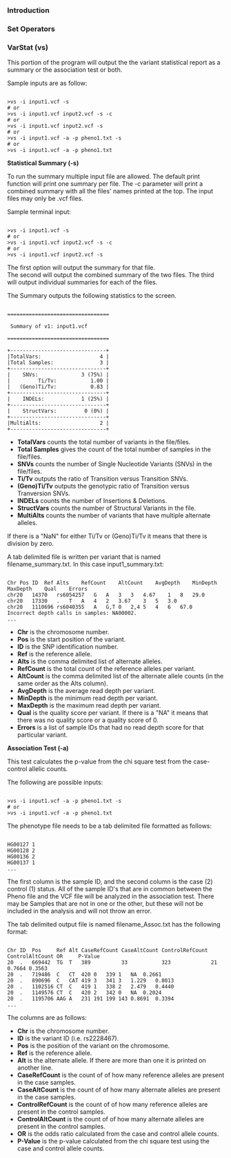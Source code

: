 ### Introduction






### Set Operators





### VarStat (vs)

This portion of the program will output the the variant statistical report as a summary or the association test or both.

Sample inputs are as follow:

<pre><code>
>vs -i input1.vcf -s
# or
>vs -i input1.vcf input2.vcf -s -c
# or
>vs -i input1.vcf input2.vcf -s
# or
>vs -i input1.vcf -a -p pheno1.txt -s
# or
>vs -i input1.vcf -a -p pheno1.txt 
</code></pre>


**Statistical Summary (-s)**

To run the summary multiple input file are allowed. The default print function will print one summary per file.
The -c parameter will print a combined summary with all the files' names printed at the top.  The input files may only
be .vcf files.

Sample terminal input:
<pre><code>
>vs -i input1.vcf -s
# or
>vs -i input1.vcf input2.vcf -s -c
# or
>vs -i input1.vcf input2.vcf -s
</code></pre>

The first option will output the summary for that file.  
The second will output the combined summary of the two files.
The third will output individual summaries for each of the files.

The Summary outputs the following statistics to the screen.
	
<pre><code>
=================================
                               
 Summary of v1: input1.vcf     
                               
=================================

+-------------------------------+
|TotalVars:                   4 |
|Total Samples:               3 |
+-------------------------------+
|    SNVs:              3 (75%) |
|         Ti/Tv:           1.00 |
|   (Geno)Ti/Tv:           0.83 |
+-------------------------------+
|    INDELs:            1 (25%) |
+-------------------------------+
|    StructVars:         0 (0%) |
+-------------------------------+
|MultiAlts:                   2 |
+-------------------------------+
</code></pre>
	
* **TotalVars** counts the total number of variants in the file/files.
* **Total Samples** gives the count of the total number of samples in the file/files.
* **SNVs** counts the number of Single Nucleotide Variants (SNVs) in the file/files.
* **Ti/Tv** outputs the ratio of Transition versus Transition SNVs. 
* **(Geno)Ti/Tv** outputs the genotypic ratio of Transition versus Tranversion SNVs.
* **INDELs** counts the number of Insertions & Deletions.
* **StructVars** counts the number of Structural Variants in the file.
* **MultiAlts** counts the number of variants that have multiple alternate alleles.


If there is a "NaN" for either Ti/Tv or (Geno)Ti/Tv it means that there is division by zero.

A tab delimited file is written per variant that is named filename_summary.txt.  In this case input1_summary.txt:

<pre><code>
Chr	Pos	ID	Ref	Alts	RefCount	AltCount	AvgDepth	MinDepth	MaxDepth	Qual	Errors
chr20	14370	rs6054257	G	A	3	3	4.67	1	8	29.0
chr20	17330	.	T	A	4	2	3.67	3	5	3.0
chr20	1110696	rs6040355	A	G,T	0	2,4	5	4	6	67.0	Incorrect depth calls in samples: NA00002.
...
</code></pre>

* **Chr** is the chromosome number.
* **Pos** is the start position of the variant.
* **ID** is the SNP identification number.
* **Ref** is the reference allele.
* **Alts** is the comma delimited list of alternate alleles.
* **RefCount** is the total count of the reference alleles per variant.
* **AltCount** is the comma delimited list of the alternate allele counts (in the same order as the Alts column).
* **AvgDepth** is the average read depth per variant.
* **MinDepth** is the minimum read depth per variant. 
* **MaxDepth** is the maximum read depth per variant.
* **Qual** is the quality score per variant. If there is a "NA" it means that there was no quality score or a quality score of 0.
* **Errors** is a list of sample IDs that had no read depth score for that particular variant.


**Association Test (-a)**

This test calculates the p-value from the chi square test from the case-control allelic counts. 

The following are possible inputs:
<pre><code>
>vs -i input1.vcf -a -p pheno1.txt -s
# or
>vs -i input1.vcf -a -p pheno1.txt 
</code></pre>

The phenotype file needs to be a tab delimited file formatted as follows:
<pre><code>
HG00127	1
HG00128	2
HG00136	2
HG00137	1
...
</code></pre>
The first column is the sample ID, and the second column is the case (2) control (1) status. All of the sample ID's that are in common
between the Pheno file and the VCF file will be analyzed in the association test.  There may be Samples that are not in one or the other, 
but these will not be included in the analysis and will not throw an error.

The tab delimited output file is named filename_Assoc.txt has the following format:
<pre><code>
Chr	ID	Pos	    Ref	Alt	CaseRefCount CaseAltCount ControlRefCount ControlAltCount OR     P-Value
20  .	669442  TG  T   389	         33           323             21              0.7664 0.3563
20  .	719486	C	CT	420	0	339	1	NA	0.2661
20	.	890696	C	CAT	419	3	341	3	1.229	0.8013
20	.	1102516	CT	C	419	1	338	2	2.479	0.4440
20	.	1149576	CT	C	420	2	342	0	NA	0.2024
20	.	1195706	AAG	A	231	191	199	143	0.8691	0.3394
...
</code></pre>

The columns are as follows:
* **Chr** is the chromosome number.
* **ID** is the variant ID (i.e. rs2228467).
* **Pos** is the position of the variant on the chromosome.
* **Ref** is the reference allele.
* **Alt** is the alternate allele. If there are more than one it is printed on another line.
* **CaseRefCount** is the count of of how many reference alleles are present in the case samples.
* **CaseAltCount** is the count of of how many alternate alleles are present in the case samples.
* **ControlRefCount** is the count of of how many reference alleles are present in the control samples.
* **ControlAltCount** is the count of of how many alternate alleles are present in the control samples.
* **OR** is the odds ratio calculated from the case and control allele counts.
* **P-Value** is the p-value calculated from the chi square test using the case and control allele counts.


